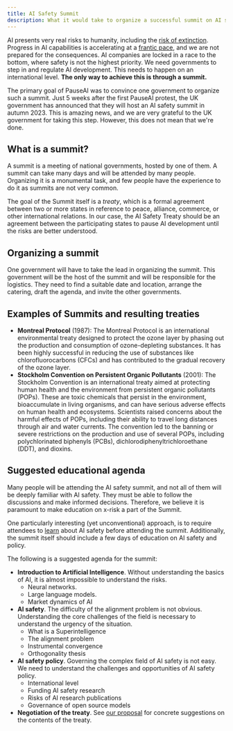 ```yaml
---
title: AI Safety Summit
description: What it would take to organize a successful summit on AI safety.
---
```


AI presents very real risks to humanity, including the [risk of extinction](/xrisk).
Progress in AI capabilities is accelerating at a [frantic pace](/urgency), and we are not prepared for the consequences.
AI companies are locked in a race to the bottom, where safety is not the highest priority.
We need governments to step in and regulate AI development.
This needs to happen on an international level.
**The only way to achieve this is through a summit.**

The primary goal of PauseAI was to convince one government to organize such a summit.
Just 5 weeks after the first PauseAI protest, the UK government has announced that they will host an AI safety summit in autumn 2023.
This is amazing news, and we are very grateful to the UK government for taking this step.
However, this does not mean that we're done.

## What is a summit?

A summit is a meeting of national governments, hosted by one of them.
A summit can take many days and will be attended by many people.
Organizing it is a monumental task, and few people have the experience to do it as summits are not very common.

The goal of the Summit itself is a _treaty_, which is a formal agreement between two or more states in reference to peace, alliance, commerce, or other international relations.
In our case, the AI Safety Treaty should be an agreement between the participating states to pause AI development until the risks are better understood.

## Organizing a summit

One government will have to take the lead in organizing the summit.
This government will be the host of the summit and will be responsible for the logistics.
They need to find a suitable date and location, arrange the catering, draft the agenda, and invite the other governments.

## Examples of Summits and resulting treaties

- **Montreal Protocol** (1987): The Montreal Protocol is an international environmental treaty designed to protect the ozone layer by phasing out the production and consumption of ozone-depleting substances. It has been highly successful in reducing the use of substances like chlorofluorocarbons (CFCs) and has contributed to the gradual recovery of the ozone layer.
- **Stockholm Convention on Persistent Organic Pollutants** (2001): The Stockholm Convention is an international treaty aimed at protecting human health and the environment from persistent organic pollutants (POPs). These are toxic chemicals that persist in the environment, bioaccumulate in living organisms, and can have serious adverse effects on human health and ecosystems. Scientists raised concerns about the harmful effects of POPs, including their ability to travel long distances through air and water currents. The convention led to the banning or severe restrictions on the production and use of several POPs, including polychlorinated biphenyls (PCBs), dichlorodiphenyltrichloroethane (DDT), and dioxins.

## Suggested educational agenda

Many people will be attending the AI safety summit, and not all of them will be deeply familiar with AI safety.
They must be able to follow the discussions and make informed decisions.
Therefore, we believe it is paramount to make education on x-risk a part of the Summit.

One particularly interesting (yet unconventional) approach, is to require attendees to [learn](/learn) about AI safety before attending the summit.
Additionally, the summit itself should include a few days of education on AI safety and policy.

The following is a suggested agenda for the summit:

- **Introduction to Artificial Intelligence**. Without understanding the basics of AI, it is almost impossible to understand the risks.
  - Neural networks.
  - Large language models.
  - Market dynamics of AI
- **AI safety**. The difficulty of the alignment problem is not obvious. Understanding the core challenges of the field is necessary to understand the urgency of the situation.
  - What is a Superintelligence
  - The alignment problem
  - Instrumental convergence
  - Orthogonality thesis
- **AI safety policy**. Governing the complex field of AI safety is not easy. We need to understand the challenges and opportunities of AI safety policy.
  - International level
  - Funding AI safety research
  - Risks of AI research publications
  - Governance of open source models
- **Negotiation of the treaty**. See [our proposal](/proposal) for concrete suggestions on the contents of the treaty.
